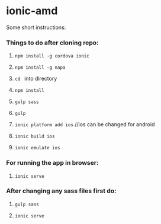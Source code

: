 # ionic-amd

Some short instructions:

### Things to do after cloning repo:

1. `npm install -g cordova ionic`

2. `npm install -g napa`

3. `cd ` into directory

4. `npm install`

5. `gulp sass`

6. `gulp`

7. `ionic platform add ios`  //ios can be changed for android

8. `ionic build ios`

9. `ionic emulate ios`


### For running the app in browser:

1. `ionic serve`


### After changing any sass files first do:

1. `gulp sass`

2. `ionic serve`
